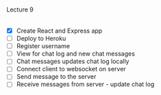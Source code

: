 
#####

Lecture 9

######

* [x] Create React and Express app
* [ ] Deploy to Heroku
* [ ] Register username
* [ ] View for chat log and new chat messages
* [ ] Chat messages updates chat log locally
* [ ] Connect client to websocket on server
* [ ] Send message to the server
* [ ] Receive messages from server - update chat log